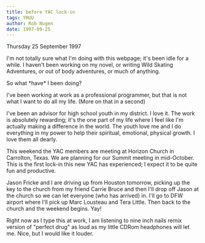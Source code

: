 ```yaml
---
title: before YAC lock-in
tags: YRUU
author: Rob Nugen
date: 1997-09-25
---
```


<p class=date>Thursday 25 September 1997</p>
<p>
I'm not totally sure what I'm doing with this webpage; it's
been idle for a while.  I haven't been working on my novel, or writing Wild Skating Adventures, or out of body adventures, or 
much of anything. 
<p>
So what *have* I been doing?
<p>
I've been working at work as a professional programmer, but that is not what I want to do all my life.  (More on that in a second)
<p>
I've been an advisor for high school youth in my district. I love it. The work is absolutely rewarding; it's the one part of my life where I feel like I'm actually making a difference in the world. The youth love me and I do everything in my power to help  their spiritual, emotional, physical growth. I love them all dearly.
<p>
This weekend the YAC members are meeting at Horizon Church in Carrolton, Texas.  We are planning for our Summit meeting in mid-October. This is the first lock-in this new YAC has experienced; I expect it to be quite fun and productive.
<p>
Jason Fricke and I are driving up from Houston tomorrow, picking up the key to the church from my friend Carrie Bruce and then I'll drop off Jason at the church so we can let everyone (who has  arrived) in. I'll go to DFW airport where I'll pick up Marc Lousteau and Tera Little. Then back to the church and the weekend begins. Yay!
<p>
Right now as I type this at work, I am listening to nine inch nails remix version of "perfect drug" as loud as my little CDRom headphones will let me. Nice, but I would like it louder.
<p>
